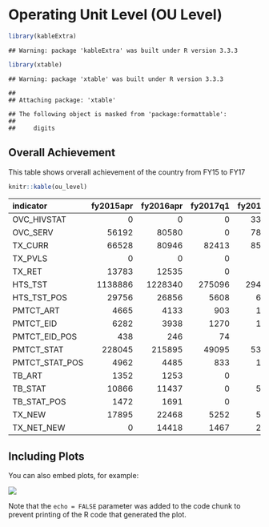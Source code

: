 Operating Unit Level (OU Level)
================

``` r
library(kableExtra)
```

    ## Warning: package 'kableExtra' was built under R version 3.3.3

``` r
library(xtable)
```

    ## Warning: package 'xtable' was built under R version 3.3.3

    ## 
    ## Attaching package: 'xtable'

    ## The following object is masked from 'package:formattable':
    ## 
    ##     digits

Overall Achievement
-------------------

This table shows orverall achievement of the country from FY15 to FY17

``` r
knitr::kable(ou_level)
```

| indicator        |  fy2015apr|  fy2016apr|  fy2017q1|  fy2017q2|  fy2017q3|  fy2017q4|  fy2017\_targets|  fy2017Cum|  fy2017Perf|
|:-----------------|----------:|----------:|---------:|---------:|---------:|---------:|----------------:|----------:|-----------:|
| OVC\_HIVSTAT     |          0|          0|         0|     33489|         0|     50412|                0|      50412|         0.0|
| OVC\_SERV        |      56192|      80580|         0|     78160|         0|    110516|            78291|     110516|       141.2|
| TX\_CURR         |      66528|      80946|     82413|     85195|     87929|     91845|            93581|      91845|        98.1|
| TX\_PVLS         |          0|          0|         0|         0|         0|     39406|            70191|      39406|        56.1|
| TX\_RET          |      13783|      12535|         0|         0|         0|     14863|            17196|      14863|        86.4|
| HTS\_TST         |    1138886|    1228340|    275096|    294274|    308040|    291386|           985347|    1168796|       118.6|
| HTS\_TST\_POS    |      29756|      26856|      5608|      6335|      6235|      6816|            27152|      24994|        92.1|
| PMTCT\_ART       |       4665|       4133|       903|      1122|      1179|      1091|             4693|       4295|        91.5|
| PMTCT\_EID       |       6282|       3938|      1270|      1387|      1175|      1229|             4523|       5061|       111.9|
| PMTCT\_EID\_POS  |        438|        246|        74|        56|        81|        82|              197|        293|       148.7|
| PMTCT\_STAT      |     228045|     215895|     49095|     53455|     58229|     49989|           237460|     210768|        88.8|
| PMTCT\_STAT\_POS |       4962|       4485|       833|      1087|      1212|      1154|             4798|       4286|        89.3|
| TB\_ART          |       1352|       1253|         0|       813|         0|       705|             1936|       1518|        78.4|
| TB\_STAT         |      10866|      11437|         0|      5973|         0|      5103|            13500|      11076|        82.0|
| TB\_STAT\_POS    |       1472|       1691|         0|       957|         0|       902|                0|       1859|         0.0|
| TX\_NEW          |      17895|      22468|      5252|      5539|      5352|      5655|            26335|      21798|        82.8|
| TX\_NET\_NEW     |          0|      14418|      1467|      2782|      2734|      3916|            12635|      10899|        86.3|

Including Plots
---------------

You can also embed plots, for example:

![](ou_level_report_files/figure-markdown_github-ascii_identifiers/pressure-1.png)

Note that the `echo = FALSE` parameter was added to the code chunk to prevent printing of the R code that generated the plot.
